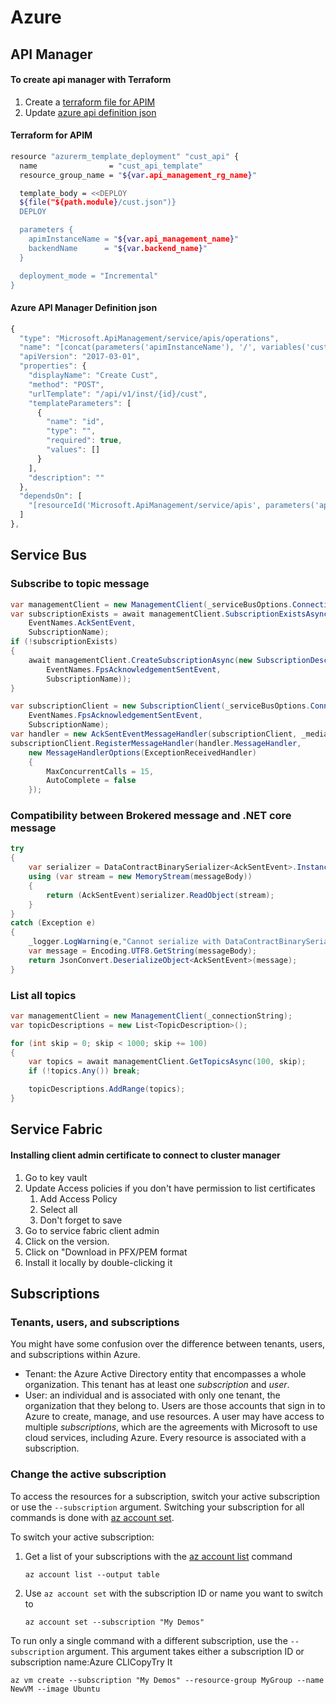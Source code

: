 # Azure

## API Manager

#### To create api manager with Terraform

1. Create a [terraform file for APIM](azure.md#terraform-for-apim)
2. Update [azure api definition json](azure.md#azure-api-manager-definition-json)

#### Terraform for APIM

```bash
resource "azurerm_template_deployment" "cust_api" {
  name                = "cust_api_template"
  resource_group_name = "${var.api_management_rg_name}"

  template_body = <<DEPLOY
  ${file("${path.module}/cust.json")}
  DEPLOY

  parameters {
    apimInstanceName = "${var.api_management_name}"
    backendName      = "${var.backend_name}"
  }

  deployment_mode = "Incremental"
}
```

#### Azure API Manager Definition json

```javascript
{
  "type": "Microsoft.ApiManagement/service/apis/operations",
  "name": "[concat(parameters('apimInstanceName'), '/', variables('custApiName'), '/create-cust')]",
  "apiVersion": "2017-03-01",
  "properties": {
    "displayName": "Create Cust",
    "method": "POST",
    "urlTemplate": "/api/v1/inst/{id}/cust",
    "templateParameters": [
      {
        "name": "id",
        "type": "",
        "required": true,
        "values": []
      }
    ],
    "description": ""
  },
  "dependsOn": [
    "[resourceId('Microsoft.ApiManagement/service/apis', parameters('apimInstanceName'), variables('custApiName'))]"
  ]
},
```

## Service Bus

### Subscribe to topic message

```csharp
var managementClient = new ManagementClient(_serviceBusOptions.ConnectionString);
var subscriptionExists = await managementClient.SubscriptionExistsAsync(
    EventNames.AckSentEvent,
    SubscriptionName);
if (!subscriptionExists)
{
    await managementClient.CreateSubscriptionAsync(new SubscriptionDescription(
        EventNames.FpsAcknowledgementSentEvent,
        SubscriptionName));
}

var subscriptionClient = new SubscriptionClient(_serviceBusOptions.ConnectionString,
    EventNames.FpsAcknowledgementSentEvent, 
    SubscriptionName);
var handler = new AckSentEventMessageHandler(subscriptionClient, _mediator, _logger);
subscriptionClient.RegisterMessageHandler(handler.MessageHandler,
    new MessageHandlerOptions(ExceptionReceivedHandler)
    {
        MaxConcurrentCalls = 15,
        AutoComplete = false
    });
```

### Compatibility between Brokered message and .NET core message

```csharp
try
{
    var serializer = DataContractBinarySerializer<AckSentEvent>.Instance;
    using (var stream = new MemoryStream(messageBody))
    {
        return (AckSentEvent)serializer.ReadObject(stream);
    }
}
catch (Exception e)
{
    _logger.LogWarning(e,"Cannot serialize with DataContractBinarySerializer");
    var message = Encoding.UTF8.GetString(messageBody);
    return JsonConvert.DeserializeObject<AckSentEvent>(message);
}
```

### List all topics

```csharp
var managementClient = new ManagementClient(_connectionString);
var topicDescriptions = new List<TopicDescription>();

for (int skip = 0; skip < 1000; skip += 100)
{
    var topics = await managementClient.GetTopicsAsync(100, skip);
    if (!topics.Any()) break;

    topicDescriptions.AddRange(topics);
}
```

## Service Fabric

#### Installing client admin certificate to connect to cluster manager

1. Go to key vault
2. Update Access policies if you don't have permission to list certificates
   1. Add Access Policy
   2. Select all
   3. Don't forget to save
3. Go to service fabric client admin
4. Click on the version.
5. Click on "Download in PFX/PEM format
6. Install it locally by double-clicking it

## Subscriptions

### Tenants, users, and subscriptions <a id="tenants-users-and-subscriptions"></a>

You might have some confusion over the difference between tenants, users, and subscriptions within Azure. 

* Tenant: the Azure Active Directory entity that encompasses a whole organization. This tenant has at least one _subscription_ and _user_. 
* User: an individual and is associated with only one tenant, the organization that they belong to. Users are those accounts that sign in to Azure to create, manage, and use resources. A user may have access to multiple _subscriptions_, which are the agreements with Microsoft to use cloud services, including Azure. Every resource is associated with a subscription.

### Change the active subscription <a id="change-the-active-subscription"></a>

To access the resources for a subscription, switch your active subscription or use the `--subscription` argument. Switching your subscription for all commands is done with [az account set](https://docs.microsoft.com/en-us/cli/azure/account#az-account-set).

To switch your active subscription:

1. Get a list of your subscriptions with the [az account list](https://docs.microsoft.com/en-us/cli/azure/account#az-account-list) command

   ```text
   az account list --output table
   ```

2. Use `az account set` with the subscription ID or name you want to switch to

   ```text
   az account set --subscription "My Demos"
   ```

To run only a single command with a different subscription, use the `--subscription` argument. This argument takes either a subscription ID or subscription name:Azure CLICopyTry It

```text
az vm create --subscription "My Demos" --resource-group MyGroup --name NewVM --image Ubuntu
```

